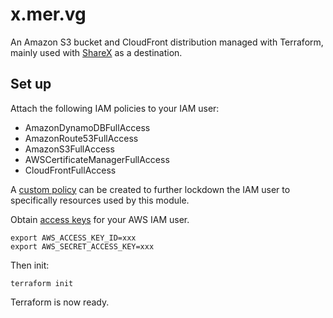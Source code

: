 # x.mer.vg

An Amazon S3 bucket and CloudFront distribution managed with Terraform, mainly used with [ShareX](https://getsharex.com/) as a destination.

## Set up

Attach the following IAM policies to your IAM user:
- AmazonDynamoDBFullAccess
- AmazonRoute53FullAccess
- AmazonS3FullAccess
- AWSCertificateManagerFullAccess
- CloudFrontFullAccess

A [custom policy](https://docs.aws.amazon.com/IAM/latest/UserGuide/access_controlling.html) can be created to further lockdown the IAM user to specifically resources used by this module. 

Obtain [access keys](https://docs.aws.amazon.com/IAM/latest/UserGuide/id_credentials_access-keys.html) for your AWS IAM user.
```
export AWS_ACCESS_KEY_ID=xxx
export AWS_SECRET_ACCESS_KEY=xxx
```

Then init:
```shell
terraform init
```

Terraform is now ready.
